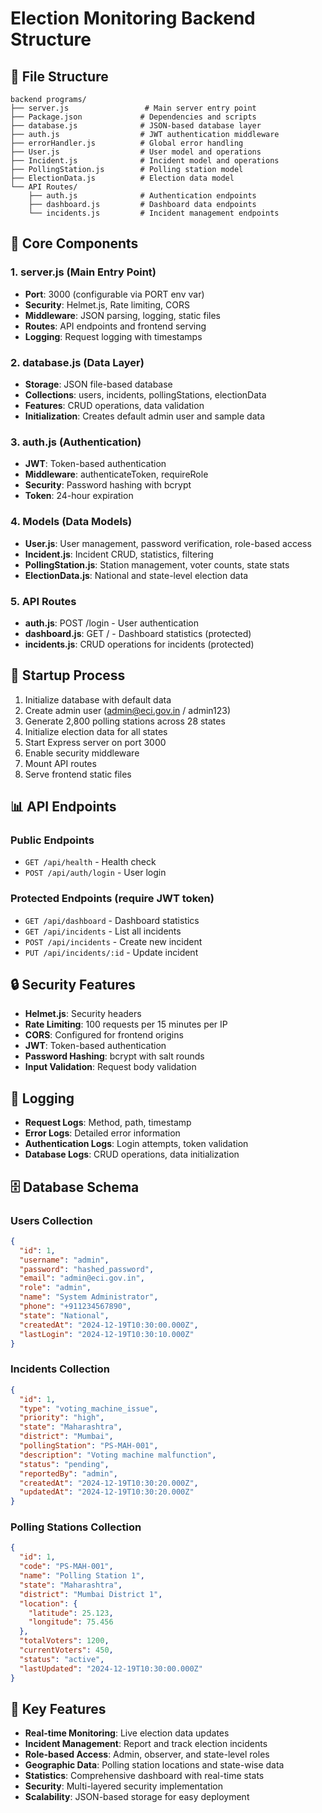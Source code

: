 # Election Monitoring Backend Structure

## 📁 File Structure
```
backend programs/
├── server.js                 # Main server entry point
├── Package.json             # Dependencies and scripts
├── database.js              # JSON-based database layer
├── auth.js                  # JWT authentication middleware
├── errorHandler.js          # Global error handling
├── User.js                  # User model and operations
├── Incident.js              # Incident model and operations
├── PollingStation.js        # Polling station model
├── ElectionData.js          # Election data model
└── API Routes/
    ├── auth.js              # Authentication endpoints
    ├── dashboard.js         # Dashboard data endpoints
    └── incidents.js         # Incident management endpoints
```

## 🔧 Core Components

### 1. server.js (Main Entry Point)
- **Port**: 3000 (configurable via PORT env var)
- **Security**: Helmet.js, Rate limiting, CORS
- **Middleware**: JSON parsing, logging, static files
- **Routes**: API endpoints and frontend serving
- **Logging**: Request logging with timestamps

### 2. database.js (Data Layer)
- **Storage**: JSON file-based database
- **Collections**: users, incidents, pollingStations, electionData
- **Features**: CRUD operations, data validation
- **Initialization**: Creates default admin user and sample data

### 3. auth.js (Authentication)
- **JWT**: Token-based authentication
- **Middleware**: authenticateToken, requireRole
- **Security**: Password hashing with bcrypt
- **Token**: 24-hour expiration

### 4. Models (Data Models)
- **User.js**: User management, password verification, role-based access
- **Incident.js**: Incident CRUD, statistics, filtering
- **PollingStation.js**: Station management, voter counts, state stats
- **ElectionData.js**: National and state-level election data

### 5. API Routes
- **auth.js**: POST /login - User authentication
- **dashboard.js**: GET / - Dashboard statistics (protected)
- **incidents.js**: CRUD operations for incidents (protected)

## 🚀 Startup Process
1. Initialize database with default data
2. Create admin user (admin@eci.gov.in / admin123)
3. Generate 2,800 polling stations across 28 states
4. Initialize election data for all states
5. Start Express server on port 3000
6. Enable security middleware
7. Mount API routes
8. Serve frontend static files

## 📊 API Endpoints

### Public Endpoints
- `GET /api/health` - Health check
- `POST /api/auth/login` - User login

### Protected Endpoints (require JWT token)
- `GET /api/dashboard` - Dashboard statistics
- `GET /api/incidents` - List all incidents
- `POST /api/incidents` - Create new incident
- `PUT /api/incidents/:id` - Update incident

## 🔒 Security Features
- **Helmet.js**: Security headers
- **Rate Limiting**: 100 requests per 15 minutes per IP
- **CORS**: Configured for frontend origins
- **JWT**: Token-based authentication
- **Password Hashing**: bcrypt with salt rounds
- **Input Validation**: Request body validation

## 📝 Logging
- **Request Logs**: Method, path, timestamp
- **Error Logs**: Detailed error information
- **Authentication Logs**: Login attempts, token validation
- **Database Logs**: CRUD operations, data initialization

## 🗄️ Database Schema

### Users Collection
```json
{
  "id": 1,
  "username": "admin",
  "password": "hashed_password",
  "email": "admin@eci.gov.in",
  "role": "admin",
  "name": "System Administrator",
  "phone": "+911234567890",
  "state": "National",
  "createdAt": "2024-12-19T10:30:00.000Z",
  "lastLogin": "2024-12-19T10:30:10.000Z"
}
```

### Incidents Collection
```json
{
  "id": 1,
  "type": "voting_machine_issue",
  "priority": "high",
  "state": "Maharashtra",
  "district": "Mumbai",
  "pollingStation": "PS-MAH-001",
  "description": "Voting machine malfunction",
  "status": "pending",
  "reportedBy": "admin",
  "createdAt": "2024-12-19T10:30:20.000Z",
  "updatedAt": "2024-12-19T10:30:20.000Z"
}
```

### Polling Stations Collection
```json
{
  "id": 1,
  "code": "PS-MAH-001",
  "name": "Polling Station 1",
  "state": "Maharashtra",
  "district": "Mumbai District 1",
  "location": {
    "latitude": 25.123,
    "longitude": 75.456
  },
  "totalVoters": 1200,
  "currentVoters": 450,
  "status": "active",
  "lastUpdated": "2024-12-19T10:30:00.000Z"
}
```

## 🎯 Key Features
- **Real-time Monitoring**: Live election data updates
- **Incident Management**: Report and track election incidents
- **Role-based Access**: Admin, observer, and state-level roles
- **Geographic Data**: Polling station locations and state-wise data
- **Statistics**: Comprehensive dashboard with real-time stats
- **Security**: Multi-layered security implementation
- **Scalability**: JSON-based storage for easy deployment
